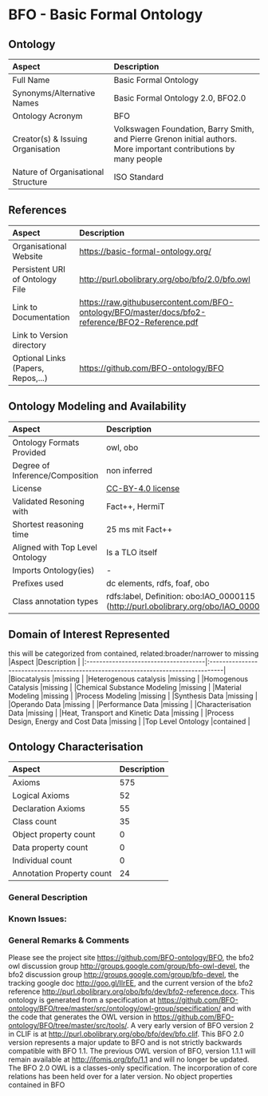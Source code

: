 # BFO - Basic Formal Ontology


## Ontology
|Aspect                                |Description                                                                        |
|:-------------------------------------|:----------------------------------------------------------------------------------|
|Full Name                             |Basic Formal Ontology                                                              |
|Synonyms/Alternative Names            |Basic Formal Ontology 2.0, BFO2.0                                                  |
|Ontology Acronym                      |BFO                                                                                |
|Creator(s) & Issuing Organisation     |Volkswagen Foundation, Barry Smith, and Pierre Grenon initial authors. More important contributions by many people                                                |
|Nature of Organisational Structure    |ISO Standard                                                                       |


## References
|Aspect                                |Description                                                                        |
|:-------------------------------------|:----------------------------------------------------------------------------------|
|Organisational Website                |https://basic-formal-ontology.org/|
|Persistent URI of Ontology File       |http://purl.obolibrary.org/obo/bfo/2.0/bfo.owl                                     |
|Link to Documentation                 |https://raw.githubusercontent.com/BFO-ontology/BFO/master/docs/bfo2-reference/BFO2-Reference.pdf|
|Link to Version directory             |                                                                                   |
|Optional Links (Papers, Repos,...)    |https://github.com/BFO-ontology/BFO                                                |

## Ontology Modeling and Availability
|Aspect                                |Description                                                                        |
|:-------------------------------------|:----------------------------------------------------------------------------------|
|Ontology Formats Provided             |owl, obo                                                                           |
|Degree of Inference/Composition       |non inferred                                                                       |
|License                               |[CC-BY-4.0 license]                                                                |
|Validated Resoning with               |Fact++, HermiT                                                                     |
|Shortest reasoning time               |25 ms mit Fact++                                                                   |
|Aligned with Top Level Ontology       |Is a TLO itself                                                                    |
|Imports Ontology(ies)                 | -                                                                                 |
|Prefixes used                         |dc elements, rdfs, foaf, obo                                                       |
|Class annotation types                |rdfs:label, Definition: obo:IAO_0000115 (http://purl.obolibrary.org/obo/IAO_0000115)|

## Domain of Interest Represented
this will be categorized from contained, related:broader/narrower to missing
|Aspect                                |Description                                                                        |
|:-------------------------------------|:----------------------------------------------------------------------------------|
|Biocatalysis                          |missing                                                                            |
|Heterogenous catalysis                |missing                                                                            |
|Homogenous Catalysis                  |missing                                                                            |
|Chemical Substance Modeling           |missing                                                                            |
|Material Modeling                     |missing                                                                            |
|Process Modeling                      |missing                                                                            |
|Synthesis Data                        |missing                                                                            |
|Operando Data                         |missing                                                                            |
|Performance Data                      |missing                                                                            |
|Characterisation Data                 |missing                                                                            |
|Heat, Transport and Kinetic Data      |missing                                                                            |
|Process Design, Energy and Cost Data  |missing                                                                            |
|Top Level Ontology                    |contained                                                                          |

## Ontology Characterisation
|Aspect                                |Description                                                                        |
|:-------------------------------------|:----------------------------------------------------------------------------------|
|Axioms                                |575                                                                                |
|Logical Axioms                        |52                                                                                 |
|Declaration Axioms                    |55                                                                                 |
|Class count                           |35                                                                                 |
|Object property count                 |0                                                                                  |
|Data property count                   |0                                                                                  |
|Individual count                      |0                                                                                  |
|Annotation Property count             |24                                                                                 |

### General Description

### Known Issues:

### General Remarks & Comments
Please see the project site https://github.com/BFO-ontology/BFO, the bfo2 owl discussion group http://groups.google.com/group/bfo-owl-devel, the bfo2 discussion group http://groups.google.com/group/bfo-devel, the tracking google doc http://goo.gl/IlrEE, and the current version of the bfo2 reference http://purl.obolibrary.org/obo/bfo/dev/bfo2-reference.docx. This ontology is generated from a specification at https://github.com/BFO-ontology/BFO/tree/master/src/ontology/owl-group/specification/ and with the code that generates the OWL version in https://github.com/BFO-ontology/BFO/tree/master/src/tools/. A very early version of BFO version 2 in CLIF is at http://purl.obolibrary.org/obo/bfo/dev/bfo.clif.
This BFO 2.0 version represents a major update to BFO and is not strictly backwards compatible with BFO 1.1. The previous OWL version of BFO, version 1.1.1 will remain available at http://ifomis.org/bfo/1.1 and will no longer be updated. The BFO 2.0 OWL is a classes-only specification. The incorporation of core relations has been held over for a later version.
No object properties contained in BFO

[CC-BY-4.0 license]: https://creativecommons.org/licenses/by/4.0/
